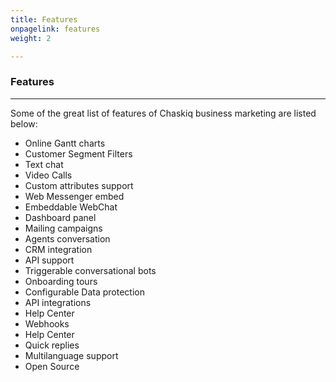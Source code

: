 ```yaml
---
title: Features
onpagelink: features
weight: 2

---
```


### Features
--------

Some of the great list of features of Chaskiq business marketing are listed below:

- Online Gantt charts
- Customer Segment Filters
- Text chat
- Video Calls
- Custom attributes support
- Web Messenger embed
- Embeddable WebChat
- Dashboard panel
- Mailing campaigns
- Agents conversation
- CRM integration
- API support
- Triggerable conversational bots
- Onboarding tours
- Configurable Data protection
- API integrations
- Help Center
- Webhooks
- Help Center
- Quick replies
- Multilanguage support
- Open Source
 
